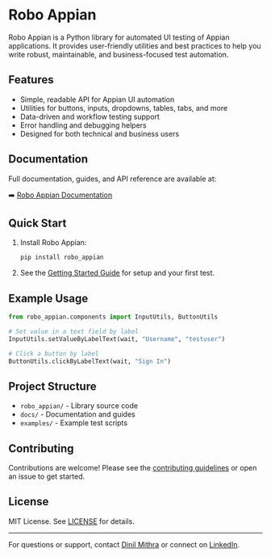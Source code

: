 # Robo Appian

Robo Appian is a Python library for automated UI testing of Appian applications. It provides user-friendly utilities and best practices to help you write robust, maintainable, and business-focused test automation.

## Features
- Simple, readable API for Appian UI automation
- Utilities for buttons, inputs, dropdowns, tables, tabs, and more
- Data-driven and workflow testing support
- Error handling and debugging helpers
- Designed for both technical and business users

## Documentation
Full documentation, guides, and API reference are available at:

➡️ [Robo Appian Documentation](https://dinilmithra.github.io/robo_appian/)

## Quick Start
1. Install Robo Appian:
   ```bash
   pip install robo_appian
   ```
2. See the [Getting Started Guide](docs/getting-started/installation.md) for setup and your first test.

## Example Usage
```python
from robo_appian.components import InputUtils, ButtonUtils

# Set value in a text field by label
InputUtils.setValueByLabelText(wait, "Username", "testuser")

# Click a button by label
ButtonUtils.clickByLabelText(wait, "Sign In")
```

## Project Structure
- `robo_appian/` - Library source code
- `docs/` - Documentation and guides
- `examples/` - Example test scripts

## Contributing
Contributions are welcome! Please see the [contributing guidelines](CONTRIBUTING.md) or open an issue to get started.

## License
MIT License. See [LICENSE](LICENSE) for details.

---

For questions or support, contact [Dinil Mithra](mailto:dinilmithra.mailme@gmail.com) or connect on [LinkedIn](https://www.linkedin.com/in/dinilmithra).
